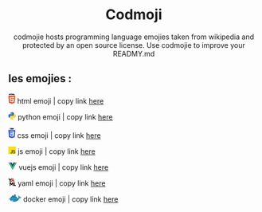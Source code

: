 <h1 align="center">Codmoji</h1>

<p align="center">
codmojie hosts programming language emojies taken from wikipedia and protected by an open source license. Use codmojie to improve your READMY.md
</p>

## les emojies :


![html-emoji](src/emoji/html.png)   html emoji | copy link [here](https://yannis-mlgrn.github.io/codmoji/src/emoji/html.png)

![python-emoji](src/emoji/python.png)   python emoji | copy link [here](https://yannis-mlgrn.github.io/codmoji/src/emoji/python.png)

![css-emoji](src/emoji/css.png) css emoji | copy link [here](https://yannis-mlgrn.github.io/codmoji/src/emoji/css.png)

![js-emoji](src/emoji/js.png) js emoji | copy link [here](https://yannis-mlgrn.github.io/codmoji/src/emoji/js.png)

![vuejs-emoji](src/emoji/vuejs.png) vuejs emoji | copy link [here](https://yannis-mlgrn.github.io/codmoji/src/emoji/vuejs.png)

![yaml-emoji](src/emoji/yaml.png) yaml emoji | copy link [here](https://yannis-mlgrn.github.io/codmoji/src/emoji/yaml.png)

![yaml-emoji](src/emoji/docker.png) docker emoji | copy link [here](https://yannis-mlgrn.github.io/codmoji/src/emoji/docker.png)